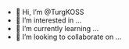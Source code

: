 - 👋 Hi, I’m @TurgKOSS
- 👀 I’m interested in ...
- 🌱 I’m currently learning ...
- 💞️ I’m looking to collaborate on ...

<!---
TurgKOSS/TurgKOSS is a ✨ special ✨ repository because its `README.md` (this file) appears on your GitHub profile.
You can click the Preview link to take a look at your changes.
--->
